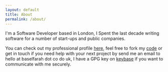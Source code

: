 ```yaml
---
layout: default
title: About
permalink: /about/
---
```

I'm a Software Developer based in London, I Spent the last decade writing software for a number of start-ups and public companies.

You can check out my professional profile [here][linkedin-profile], feel free to fork my [code][github-profile] or get in touch if you need help with your next project by send me an email to hello at baselfarah dot co do uk, I have a GPG key on [keybase][keybase-profile] if you want to communicate with me securely.


[linkedin-profile]: https://uk.linkedin.com/in/baself
[github-profile]: https://github.com/baz44
[keybase-profile]: https://keybase.io/baself
